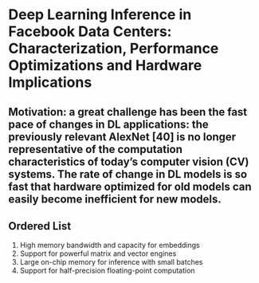 # Deep Learning Inference in Facebook Data Centers: Characterization, Performance Optimizations and Hardware Implications
## Motivation: a great challenge has been the fast pace of changes in DL applications: the previously relevant AlexNet [40] is no longer representative of the computation characteristics of today’s computer vision (CV) systems. The rate of change in DL models is so fast that hardware optimized for old models can easily become inefficient for new models.

  <h2>Ordered List</h2>
    <ol>
        <li>High memory bandwidth and capacity for embeddings</li>
        <li>Support for powerful matrix and vector engines</li>
        <li>Large on-chip memory for inference with small batches</li>
        <li> Support for half-precision floating-point computation </li>
    </ol>
